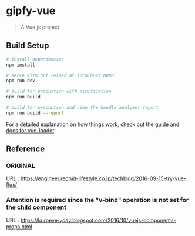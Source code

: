 # gipfy-vue

> A Vue.js project

## Build Setup

``` bash
# install dependencies
npm install

# serve with hot reload at localhost:8080
npm run dev

# build for production with minification
npm run build

# build for production and view the bundle analyzer report
npm run build --report
```

For a detailed explanation on how things work, check out the [guide](http://vuejs-templates.github.io/webpack/) and [docs for vue-loader](http://vuejs.github.io/vue-loader).

## Reference
### ORIGINAL
URL : https://engineer.recruit-lifestyle.co.jp/techblog/2016-09-15-try-vue-flux/

### Attention is required since the "v-bind" operation is not set for the child component
URL : https://kuroeveryday.blogspot.com/2016/10/vuejs-components-props.html
